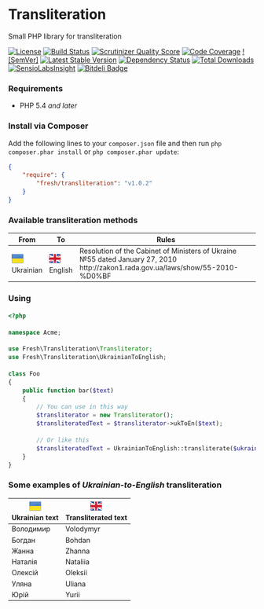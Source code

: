 Transliteration
===============

Small PHP library for transliteration

[![License](https://poser.pugx.org/fresh/transliteration/license.png)](https://packagist.org/packages/fresh/transliteration)
[![Build Status](https://secure.travis-ci.org/fre5h/transliteration.png?branch=master)](https://travis-ci.org/fre5h/transliteration)
[![Scrutinizer Quality Score](https://scrutinizer-ci.com/g/fre5h/transliteration/badges/quality-score.png?s=e04dee642516971b6922584ae403b923d9dd8aa3)](https://scrutinizer-ci.com/g/fre5h/transliteration/)
[![Code Coverage](https://scrutinizer-ci.com/g/fre5h/transliteration/badges/coverage.png?s=741891f1f3d6f39dc01eb6d1b2199f0816f05b34)](https://scrutinizer-ci.com/g/fre5h/transliteration/)
[![SemVer]](http://semver.org)
[![Latest Stable Version](https://poser.pugx.org/fresh/transliteration/v/stable.png)](https://packagist.org/packages/fresh/transliteration)
[![Dependency Status](https://www.versioneye.com/user/projects/52ea18a3ec13755c2f000055/badge.png)](https://www.versioneye.com/user/projects/52ea18a3ec13755c2f000055)
[![Total Downloads](https://poser.pugx.org/fresh/transliteration/downloads.png)](https://packagist.org/packages/fresh/transliteration)
[![SensioLabsInsight](https://insight.sensiolabs.com/projects/ad4d26d5-cd6b-4fa6-8287-7d74234a2106/mini.png)](https://insight.sensiolabs.com/projects/ad4d26d5-cd6b-4fa6-8287-7d74234a2106)
[![Bitdeli Badge](https://d2weczhvl823v0.cloudfront.net/fre5h/transliteration/trend.png)](https://bitdeli.com/free "Bitdeli Badge")

### Requirements

* PHP 5.4 *and later*

### Install via Composer

Add the following lines to your `composer.json` file and then run `php composer.phar install` or `php composer.phar update`:

```json
{
    "require": {
        "fresh/transliteration": "v1.0.2"
    }
}
```

### Available transliteration methods

<table>
    <thead>
        <tr>
            <th>From</th>
            <th>To</th>
            <th>Rules</th>
        </tr>
    </thead>
    <tbody>
        <tr>
            <td>
                <img src="/resources/images/ukraine-flag.png" alt="Ukrainian" title="Ukrainian" />
                <br />
                Ukrainian
            </td>
            <td>
                <img src="/resources/images/united-kingdom-flag.png" alt="English" title="English" />
                <br />
                English
            </td>
            <td>
                Resolution of the Cabinet of Ministers of Ukraine №55 dated January 27, 2010
                <br />
                http://zakon1.rada.gov.ua/laws/show/55-2010-%D0%BF
            </td>
        </tr>
    </tbody>
</table>

### Using

```php
<?php

namespace Acme;

use Fresh\Transliteration\Transliterator;
use Fresh\Transliteration\UkrainianToEnglish;

class Foo
{
    public function bar($text)
    {
        // You can use in this way
        $transliterator = new Transliterator();
        $transliteratedText = $transliterator->ukToEn($text);

        // Or like this
        $transliteratedText = UkrainianToEnglish::transliterate($ukrainianText);
    }
}
```

### Some examples of *Ukrainian-to-English* transliteration

<table>
    <thead>
        <tr>
            <th>
                <img src="/resources/images/ukraine-flag.png" alt="Ukrainian" title="Ukrainian" />
                <br />
                Ukrainian text
            </th>
            <th>
                <img src="/resources/images/united-kingdom-flag.png" alt="English" title="English" />
                <br />
                Transliterated text
            </th>
        </tr>
    </thead>
    <tbody>
        <tr>
            <td>Володимир</td>
            <td>Volodymyr</td>
        </tr>
        <tr>
            <td>Богдан</td>
            <td>Bohdan</td>
        </tr>
        <tr>
            <td>Жанна</td>
            <td>Zhanna</td>
        </tr>
        <tr>
            <td>Наталія</td>
            <td>Nataliia</td>
        </tr>
        <tr>
            <td>Олексій</td>
            <td>Oleksii</td>
        </tr>
        <tr>
            <td>Уляна</td>
            <td>Uliana</td>
        </tr>
        <tr>
            <td>Юрій</td>
            <td>Yurii</td>
        </tr>
    </tbody>
</table>
